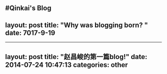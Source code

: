#Qinkai's Blog
---
layout: post
title: "Why was blogging born? "
date: 7017-9-19
---

---
layout: post
title:  "赵昌峻的第一篇blog!"
date:   2014-07-24 10:47:13
categories: other
---
